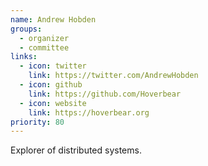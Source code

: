 ```yaml
---
name: Andrew Hobden
groups:
  - organizer
  - committee
links:
  - icon: twitter
    link: https://twitter.com/AndrewHobden
  - icon: github
    link: https://github.com/Hoverbear
  - icon: website
    link: https://hoverbear.org
priority: 80
---
```


Explorer of distributed systems.
